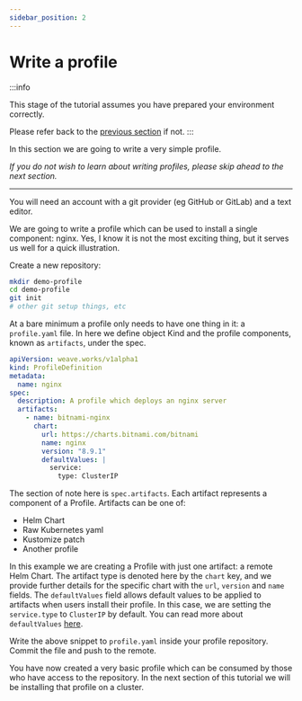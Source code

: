 ```yaml
---
sidebar_position: 2
---
```


# Write a profile

:::info

This stage of the tutorial assumes you have prepared your environment correctly.

Please refer back to the [previous section](/docs/tutorial-basics/setup) if not.
:::

In this section we are going to write a very simple profile.

_If you do not wish to learn about writing profiles, please skip ahead to the next section._

---------------------

You will need an account with a git provider (eg GitHub or GitLab) and a text editor.

We are going to write a profile which can be used to install a single component: nginx.
Yes, I know it is not the most exciting thing, but it serves us well for a quick illustration.

Create a new repository:
```bash
mkdir demo-profile
cd demo-profile
git init
# other git setup things, etc
```

At a bare minimum a profile only needs to have one thing in it: a `profile.yaml` file.
In here we define object Kind and the profile components, known as `artifacts`, under the spec.

```yaml
apiVersion: weave.works/v1alpha1
kind: ProfileDefinition
metadata:
  name: nginx
spec:
  description: A profile which deploys an nginx server
  artifacts:
    - name: bitnami-nginx
      chart:
        url: https://charts.bitnami.com/bitnami
        name: nginx
        version: "8.9.1"
        defaultValues: |
          service:
            type: ClusterIP
```

The section of note here is `spec.artifacts`. Each artifact represents a component of a Profile.
Artifacts can be one of:
- Helm Chart
- Raw Kubernetes yaml
- Kustomize patch
- Another profile

In this example we are creating a Profile with just one artifact: a remote Helm Chart.
The artifact type is denoted here by the `chart` key, and we provide further details for the
specific chart with the `url`, `version` and `name` fields. The `defaultValues` field allows 
default values to be applied to artifacts when users install their profile. In this case, we 
are setting the `service.type` to `ClusterIP` by default. You can read more about `defaultValues` [here](/docs/author-docs/default-values).


Write the above snippet to `profile.yaml` inside your profile repository. Commit the file
and push to the remote.

You have now created a very basic profile which can be consumed by those who have access
to the repository.
In the next section of this tutorial we will be installing that profile on a cluster.
